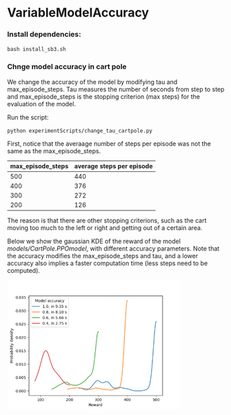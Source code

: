 # VariableModelAccuracy

### Install dependencies:

```
bash install_sb3.sh
```

### Chnge model accuracy in cart pole 

We change the accuracy of the model by modifying tau and max_episode_steps.
Tau measures the number of seconds from step to step and max_episode_steps is the stopping criterion (max steps) for the evaluation of the model.

Run the script:
```
python experimentScripts/change_tau_cartpole.py
```

First, notice that the averaage number of steps per episode was not the same as the max_episode_steps.

| max_episode_steps | average steps per episode |
|-------------------|---------------------------|
| 500               | 440                       |
| 400               | 376                       |
| 300               | 272                       |
| 200               | 126                       |

The reason is that there are other stopping criterions, such as the cart moving too much to the left or right and getting out of a certain area. 


Below we show the gaussian KDE of the reward of the model <em>models/CartPole.PPOmodel</em>, with different accuracy parameters. Note that the accuracy modifies the max_episode_steps and tau, and a lower accuracy also implies a faster computation time (less steps need to be computed).

<img src="results/figures/model_accuracy_and_runtime.png" alt="drawing" width="400"/>